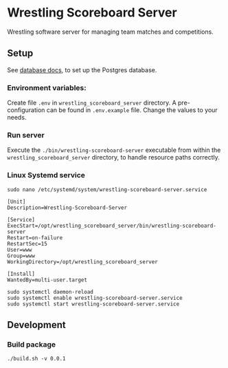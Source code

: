 # Wrestling Scoreboard Server

Wrestling software server for managing team matches and competitions.

## Setup

See [database docs](./database/README.md), to set up the Postgres database.

### Environment variables:

Create file `.env` in `wrestling_scoreboard_server` directory.
A pre-configuration can be found in `.env.example` file. Change the values to your needs.

### Run server

Execute the `./bin/wrestling-scoreboard-server` executable from within the `wrestling_scoreboard_server` directory, to handle resource paths correctly.

### Linux Systemd service

```shell
sudo nano /etc/systemd/system/wrestling-scoreboard-server.service
```

```
[Unit]
Description=Wrestling-Scoreboard-Server

[Service]
ExecStart=/opt/wrestling_scoreboard_server/bin/wrestling-scoreboard-server
Restart=on-failure
RestartSec=15
User=www
Group=www
WorkingDirectory=/opt/wrestling_scoreboard_server

[Install]
WantedBy=multi-user.target
```

```shell
sudo systemctl daemon-reload
sudo systemctl enable wrestling-scoreboard-server.service
sudo systemctl start wrestling-scoreboard-server.service
```

## Development

### Build package

```shell
./build.sh -v 0.0.1
```
